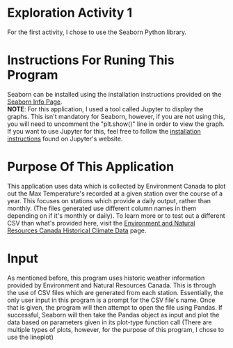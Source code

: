 # Exploration Activity 1

For the first activity, I chose to use the Seaborn Python library.

# Instructions For Runing This Program
Seaborn can be installed using the installation instructions provided on the [Seaborn Info Page](https://seaborn.pydata.org/installing.html).</br>
**NOTE**: For this application, I used a tool called Jupyter to display the graphs. This isn't mandatory for Seaborn, however, if you are not using this, you will need to uncomment the "plt.show()" line in order to view the graph.</br>
If you want to use Jupyter for this, feel free to follow the [installation instructions](https://jupyter.org/install) found on Jupyter's website.
# Purpose Of This Application
This application uses data which is collected by Environment Canada to plot out the Max Temperature's recorded at a given station over the course of a year. This focuses on stations which provide a daily output, rather than monthly. (The files generated use different column names in them depending on if it's monthly or daily). To learn more or to test out a different CSV than what's provided here, visit the [Environment and Natural Resources Canada Historical Climate Data](https://climate.weather.gc.ca/index_e.html) page.

# Input
As mentioned before, this program uses historic weather information provided by Environment and Natural Resources Canada. This is through the use of CSV files which are generated from each station. Essentially, the only user input in this program is a prompt for the CSV file's name. Once that is given, the program will then attempt to open the file using Pandas. If successful, Seaborn will then take the Pandas object as input and plot the data based on parameters given in its plot-type function call (There are multiple types of plots, however, for the purpose of this program, I chose to use the lineplot)